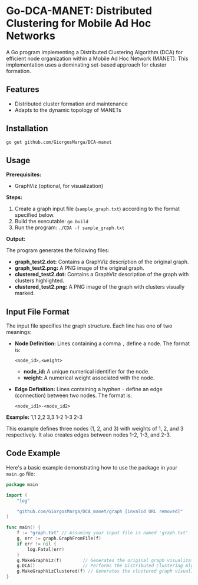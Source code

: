 # Go-DCA-MANET: Distributed Clustering for Mobile Ad Hoc Networks

A Go program implementing a Distributed Clustering Algorithm (DCA) for efficient node organization within a Mobile Ad Hoc Network (MANET). This implementation uses a dominating set-based approach for cluster formation.

## Features 

* Distributed cluster formation and maintenance 
* Adapts to the dynamic topology of MANETs

## Installation 

```bash
go get github.com/GiorgosMarga/DCA-manet
```
## Usage

**Prerequisites:**

* GraphViz (optional, for visualization)

**Steps:**

1. Create a graph input file (`sample_graph.txt`) according to the format specified below.
2. Build the executable: `go build`
3. Run the program:  `./CDA -f sample_graph.txt`

**Output:**

The program generates the following files:
* **graph_test2.dot:** Contains a GraphViz description of the original graph.
* **graph_test2.png:**  A PNG image of the original graph.
* **clustered_test2.dot:** Contains a GraphViz description of the graph with clusters highlighted.
* **clustered_test2.png:** A PNG image of the graph with clusters visually marked.

## Input File Format

The input file specifies the graph structure. Each line has one of two meanings:

* **Node Definition:**  Lines containing a comma `,` define a node. The format is:
    ```
    <node_id>,<weight>
    ```
    *  **node_id:** A unique numerical identifier for the node.
    * **weight:** A numerical weight associated with the node.

* **Edge Definition:** Lines containing a hyphen `-` define an edge (connection) between two nodes. The format is:
    ```
    <node_id1>-<node_id2>
    ```

**Example:**
1,1
2,2
3,3
1-2
1-3
2-3

This example defines three nodes (1, 2, and 3) with weights of 1, 2, and 3 respectively. It also creates edges between nodes 1-2, 1-3, and 2-3.


## Code Example

Here's a basic example demonstrating how to use the package in your `main.go` file:

```go
package main

import (
    "log"

    "github.com/GiorgosMarga/DCA_manet/graph [invalid URL removed]"
)

func main() {
    f := "graph.txt" // Assuming your input file is named 'graph.txt'
    g, err := graph.GraphFromFile(f)
    if err != nil {
        log.Fatal(err)
    }
    g.MakeGraphViz(f)        // Generates the original graph visualization
    g.DCA()                  // Performs the Distributed Clustering Algorithm
    g.MakeGraphVizClustered(f) // Generates the clustered graph visualization
}
